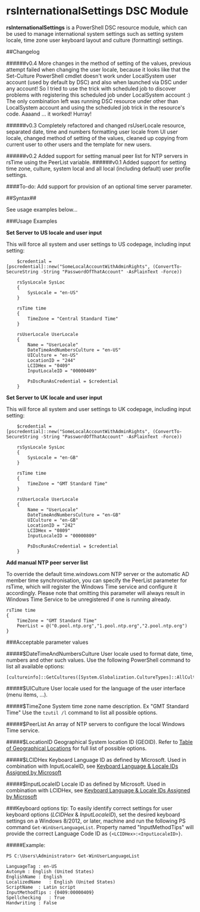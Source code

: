 rsInternationalSettings DSC Module
=======================

**rsInternationalSettings** is a PowerShell DSC resource module, which can be used to manage international system settings such as setting system locale, time zone user keyboard layout and culture (formatting) settings.

##Changelog

######v0.4
More changes in the method of setting of the values, previous attempt failed when changing the user locale, because it looks like that the Set-Culture PowerShell cmdlet doesn't work under LocalSystem user account (used by default by DSC) and also when launched via DSC under any account! So I tried to use the trick with scheduled job to discover problems with registering this scheduled job under LocalSystem account :) The only combination left was running DSC resource under other than LocalSystem account and using the scheduled job trick in the resource's code. Aaaand ... it worked! Hurray!

######v0.3
Completely refactored and changed rsUserLocale resource, separated date, time and numbers formatting user locale from UI user locale, changed method of setting of the values, cleaned up copying from current user to other users and the template for new users.

######v0.2
Added support for setting manual peer list for NTP servers in rsTime using the PeerList variable.
######v0.1
Added support for setting time zone, culture, system local and all local (including default) user profile settings.

####To-do:
Add support for provision of an optional time server parameter.

##Syntax##

See usage examples below...

###Usage Examples

**Set Server to US locale and user input**

This will force all system and user settings to US codepage, including input setting:

```
    $credential = [pscredential]::new("SomeLocalAccountWithAdminRights", (ConvertTo-SecureString -String "PasswordOfThatAccount" -AsPlainText -Force))

    rsSysLocale SysLoc
    {
        SysLocale = "en-US"
    }
    
    rsTime time
    {
        TimeZone = "Central Standard Time"
    }
    
    rsUserLocale UserLocale
    {
        Name = "UserLocale"
        DateTimeAndNumbersCulture = "en-US"
        UICulture = "en-US"
        LocationID = "244"
        LCIDHex = "0409"
        InputLocaleID = "00000409"

        PsDscRunAsCredential = $credential
    }
```

**Set Server to UK locale and user input**

This will force all system and user settings to UK codepage, including input setting:

```
    $credential = [pscredential]::new("SomeLocalAccountWithAdminRights", (ConvertTo-SecureString -String "PasswordOfThatAccount" -AsPlainText -Force))

    rsSysLocale SysLoc
    {
        SysLocale = "en-GB"
    }
    
    rsTime time
    {
        TimeZone = "GMT Standard Time"
    }
    
    rsUserLocale UserLocale
    {
        Name = "UserLocale"
        DateTimeAndNumbersCulture = "en-GB"
        UICulture = "en-GB"
        LocationID = "242"
        LCIDHex = "0809"
        InputLocaleID = "00000809"

        PsDscRunAsCredential = $credential
    }
```

**Add manual NTP peer server list**

To override the default time.windows.com NTP server or the automatic AD member time synchronisation, you can specify the PeerList parameter for rsTime, which will register the Windows Time service and configure it accordingly. Please note that omitting this parameter will always result in Windows Time Service to be unregistered if one is running already.

    rsTime time
    {
        TimeZone = "GMT Standard Time"
        PeerList = @("0.pool.ntp.org","1.pool.ntp.org","2.pool.ntp.org")
    }

###Acceptable parameter values

#####$DateTimeAndNumbersCulture
User locale used to format date, time, numbers and other such values.
Use the following PowerShell command to list all available options:

    [cultureinfo]::GetCultures([System.Globalization.CultureTypes]::AllCultures)

#####$UICulture
User locale used for the language of the user interface (menu items, ...).

#####$TimeZone
System time zone name description. Ex "GMT Standard Time"
Use the `tzutil /l` command to list all possible options.

#####$PeerList
An array of NTP servers to configure the local Windows Time service.

#####$LocationID
Geographical System location ID (GEOID). Refer to [Table of Geographical Locations](http://msdn.microsoft.com/en-us/library/windows/desktop/dd374073(v=vs.85).aspx) for full list of possible options.

#####$LCIDHex
Keyboard Language ID as defined by Microsoft. Used in combination with InputLocaleID, see [Keyboard Language & Locale IDs Assigned by Microsoft](http://msdn.microsoft.com/en-gb/goglobal/bb895996.aspx)

#####$InputLocaleID
Locale ID as defined by Microsoft. Used in combination with LCIDHex, see [Keyboard Language & Locale IDs Assigned by Microsoft](http://msdn.microsoft.com/en-gb/goglobal/bb895996.aspx)

###Keyboard options tip:
To easily identify correct settings for user keyboard options (*LCIDHex* & *InputLocaleID*), set the desired keyboard settings on a Windows 8/2012, or later, machine and run the following PS command `Get-WinUserLanguageList`. Property named "InputMethodTips" will provide the correct Language Code ID as `{<LCIDHex>:<InputLocaleID>}`.

#####Example:

    PS C:\Users\Administrator> Get-WinUserLanguageList
    
    LanguageTag : en-US
    Autonym : English (United States)
    EnglishName : English
    LocalizedName   : English (United States)
    ScriptName  : Latin script
    InputMethodTips : {0409:00000409}
    Spellchecking   : True
    Handwriting : False

